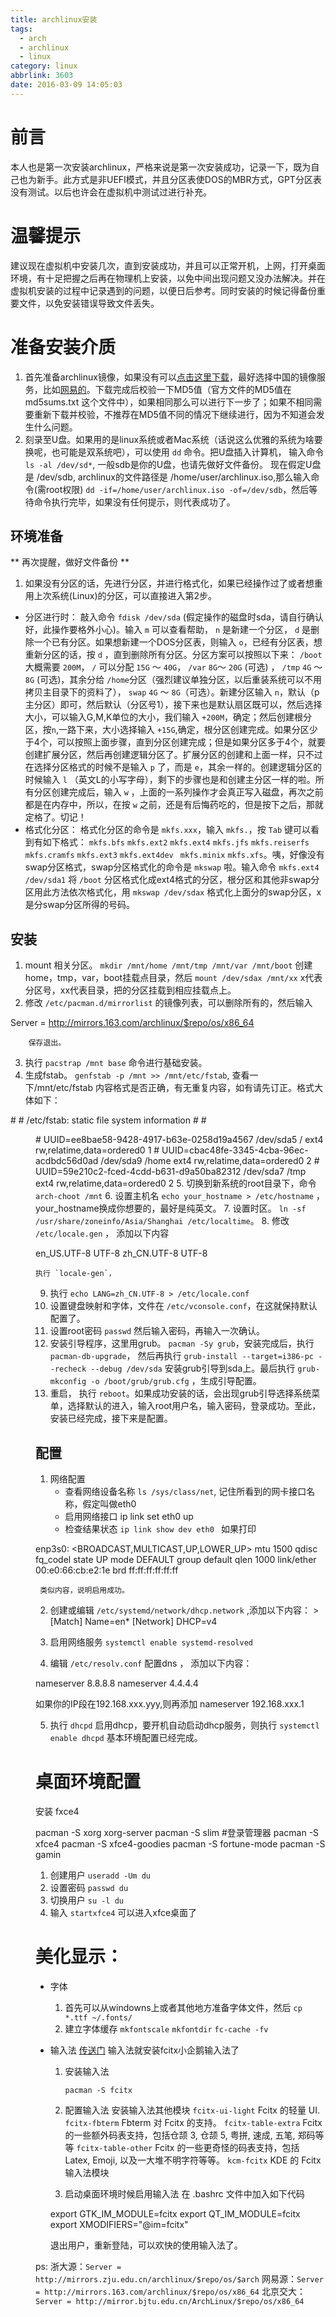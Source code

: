 ```yaml
---
title: archlinux安装
tags:
  - arch
  - archlinux
  - linux
category: linux
abbrlink: 3603
date: 2016-03-09 14:05:03
---
```


# 前言
本人也是第一次安装archlinux，严格来说是第一次安装成功，记录一下，既为自己也为新手。此方式是非UEFI模式，并且分区表使DOS的MBR方式，GPT分区表没有测试。以后也许会在虚拟机中测试过进行补充。

# 温馨提示
建议现在虚拟机中安装几次，直到安装成功，并且可以正常开机，上网，打开桌面环境，有十足把握之后再在物理机上安装，以免中间出现问题又没办法解决。并在虚拟机安装的过程中记录遇到的问题，以便日后参考。同时安装的时候记得备份重要文件，以免安装错误导致文件丢失。

# 准备安装介质
 1. 首先准备archlinux镜像，如果没有可以[点击这里下载](https://www.archlinux.org/download/)，最好选择中国的镜像服务，比如[网易的](http://mirrors.163.com/archlinux/iso/2015.01.01/)。下载完成后校验一下MD5值（官方文件的MD5值在md5sums.txt 这个文件中），如果相同那么可以进行下一步了；如果不相同需要重新下载并校验，不推荐在MD5值不同的情况下继续进行，因为不知道会发生什么问题。
 2. 刻录至U盘。如果用的是linux系统或者Mac系统（话说这么优雅的系统为啥要换呢，也可能是双系统吧），可以使用 `dd` 命令。把U盘插入计算机， 输入命令 `ls -al /dev/sd*`, 一般sdb是你的U盘，也请先做好文件备份。 现在假定U盘是 /dev/sdb, archlinux的文件路径是 /home/user/archlinux.iso,那么输入命令(需root权限) `dd -if=/home/user/archlinux.iso -of=/dev/sdb`，然后等待命令执行完毕，如果没有任何提示，则代表成功了。

## 环境准备
   ** 再次提醒，做好文件备份 **
 1. 如果没有分区的话，先进行分区，并进行格式化，如果已经操作过了或者想重用上次系统(Linux)的分区，可以直接进入第2步。
   - 分区进行时：
敲入命令 `fdisk /dev/sda` (假定操作的磁盘时sda，请自行确认好，此操作要格外小心)。输入 `m` 可以查看帮助， `n` 是新建一个分区， `d` 是删除一个已有分区。如果想新建一个DOS分区表，则输入 `o`，已经有分区表，想重新分区的话，按 `d` ，直到删除所有分区。分区方案可以按照以下来： `/boot`  大概需要  `200M`， `/` 可以分配 `15G` ～ `40G`， `/var` `8G`～ `20G` (可选)  ， `/tmp` `4G` ～ `8G` (可选)，其余分给 `/home`分区（强烈建议单独分区，以后重装系统可以不用拷贝主目录下的资料了）， `swap` `4G` ～ `8G`（可选）。新建分区输入 `n`，默认（p主分区）即可，然后默认（分区号1），接下来也是默认扇区既可以，然后选择大小，可以输入G,M,K单位的大小，我们输入 `+200M`，确定；然后创建根分区，按`n`,一路下来，大小选择输入 `+15G`,确定，根分区创建完成。如果分区少于4个，可以按照上面步骤，直到分区创建完成；但是如果分区多于4个，就要创建扩展分区，然后再创建逻辑分区了。扩展分区的创建和上面一样，只不过在选择分区格式的时候不是输入 `p` 了，而是 `e`，其余一样的。创建逻辑分区的时候输入 `l` （英文L的小写字母），剩下的步骤也是和创建主分区一样的啦。所有分区创建完成后，输入 `w` ，上面的一系列操作才会真正写入磁盘，再次之前都是在内存中，所以，在按 `w` 之前，还是有后悔药吃的，但是按下之后，那就定格了。切记！
   - 格式化分区：
格式化分区的命令是 `mkfs.xxx`，输入 `mkfs.`，按 `Tab` 键可以看到有如下格式：  `mkfs.bfs`       `mkfs.ext2`      `mkfs.ext4`      `mkfs.jfs`       `mkfs.reiserfs` `mkfs.cramfs`    `mkfs.ext3`      `mkfs.ext4dev`  ` mkfs.minix`     `mkfs.xfs`。咦，好像没有swap分区格式，swap分区格式化的命令是 `mkswap` 啦。输入命令 `mkfs.ext4 /dev/sda1` 将 `/boot` 分区格式化成ext4格式的分区，根分区和其他非swap分区用此方法依次格式化，用 `mkswap /dev/sdax` 格式化上面分的swap分区，x是分swap分区所得的号码。


 ## 安装
  1. mount 相关分区。 `mkdir /mnt/home /mnt/tmp /mnt/var /mnt/boot`  创建home，tmp，var，boot挂载点目录，然后 `mount /dev/sdax /mnt/xx` x代表分区号，xx代表目录，把的分区挂载到相应挂载点上。
  2. 修改 `/etc/pacman.d/mirrorlist` 的镜像列表，可以删除所有的，然后输入
>
Server = http://mirrors.163.com/archlinux/$repo/os/x86_64

        保存退出。
3. 执行 `pacstrap /mnt base` 命令进行基础安装。
4. 生成fstab。 `genfstab -p /mnt >> /mnt/etc/fstab`, 查看一下/mnt/etc/fstab 内容格式是否正确，有无重复内容，如有请先订正。格式大体如下：
 >
\#
\# /etc/fstab: static file system information
\#
\# <file system>	<dir>	<type>	<options>	<dump>	<pass>
\# UUID=ee8bae58-9428-4917-b63e-0258d19a4567
/dev/sda5           	/         	ext4      	rw,relatime,data=ordered0 1
 \# UUID=cbac48fe-3345-4cba-96ec-acdbdc56d0ad
/dev/sda9           	/home     	ext4      	rw,relatime,data=ordered0 2
\# UUID=59e210c2-fced-4cdd-b631-d9a50ba82312
/dev/sda7           	/tmp      	ext4      	rw,relatime,data=ordered0 2
5.  切换到新系统的root目录下，命令  `arch-choot /mnt`
6. 设置主机名 `echo your_hostname > /etc/hostname` ， your_hostname换成你想要的，最好是纯英文。
7. 设置时区。 `ln -sf /usr/share/zoneinfo/Asia/Shanghai /etc/localtime`。
8.  修改 `/etc/locale.gen` ， 添加以下内容
>
en_US.UTF-8 UTF-8
zh_CN.UTF-8 UTF-8

    执行 `locale-gen`，
9. 执行 `echo LANG=zh_CN.UTF-8 > /etc/locale.conf`
10. 设置键盘映射和字体，文件在 `/etc/vconsole.conf`，在这就保持默认配置了。
11. 设置root密码 `passwd` 然后输入密码，再输入一次确认。
12. 安装引导程序，这里用grub。 `pacman -Sy grub`，安装完成后，执行  `pacman-db-upgrade`， 然后再执行 `grub-install --target=i386-pc --recheck --debug /dev/sda` 安装grub引导到sda上。最后执行 `grub-mkconfig -o /boot/grub/grub.cfg` ，生成引导配置。
13. 重启， 执行 `reboot`。如果成功安装的话，会出现grub引导选择系统菜单，选择默认的进入，输入root用户名，输入密码，登录成功。至此，安装已经完成，接下来是配置。


## 配置
  1. 网络配置
     - 查看网络设备名称 `ls /sys/class/net`, 记住所看到的网卡接口名称，假定叫做eth0
     - 启用网络接口 ip link set eth0 up
     - 检查结果状态 `ip link show dev eth0 ` 如果打印
     >
  enp3s0: <BROADCAST,MULTICAST,UP,LOWER_UP> mtu 1500 qdisc fq_codel state UP mode DEFAULT    group default qlen 1000
    link/ether 00:e0:66:cb:e2:1e brd ff:ff:ff:ff:ff:ff

     类似内容，说明启用成功。
  2.  创建或编辑 `/etc/systemd/network/dhcp.network` ,添加以下内容：
    >
[Match]
Name=en*
 [Network]
 DHCP=v4


  3.  启用网络服务 `systemctl enable systemd-resolved`
  4.  编辑 `/etc/resolv.conf` 配置dns ， 添加以下内容：
>
nameserver 8.8.8.8
nameserver 4.4.4.4

  如果你的IP段在192.168.xxx.yyy,则再添加 nameserver 192.168.xxx.1

  5. 执行 `dhcpd` 启用dhcp，要开机自动启动dhcp服务，则执行 `systemctl enable dhcpd`
  基本环境配置已经完成。

# 桌面环境配置
安装 fxce4


pacman -S xorg xorg-server
pacman -S slim #登录管理器
pacman -S xfce4
pacman -S xfce4-goodies
pacman -S fortune-mode
pacman -S gamin

  1. 创建用户 `useradd -Um du`
  2. 设置密码 `passwd du`
  3. 切换用户  `su -l du`
  4. 输入 `startxfce4` 可以进入xfce桌面了

# 美化显示：
  - 字体
    1. 首先可以从windowns上或者其他地方准备字体文件，然后 `cp *.ttf ~/.fonts/`
    2.  建立字体缓存
 `mkfontscale`
 `mkfontdir`
 `fc-cache -fv`

  - 输入法 [传送门](https://wiki.archlinux.org/index.php/Fcitx_%28%E7%AE%80%E4%BD%93%E4%B8%AD%E6%96%87%29#.E8.BE.93.E5.85.A5.E6.B3.95.E6.A8.A1.E5.9D.97)
输入法就安装fcitx小企鹅输入法了
    1. 安装输入法

        `pacman -S fcitx`  
    2. 配置输入法
        安装输入法其他模块
        `fcitx-ui-light` Fcitx 的轻量 UI.
`fcitx-fbterm` Fbterm 对 Fcitx 的支持。
`fcitx-table-extra` Fcitx 的一些额外码表支持，包括仓颉 3, 仓颉 5, 粤拼, 速成, 五笔, 郑码等等
`fcitx-table-other` Fcitx 的一些更奇怪的码表支持，包括 Latex, Emoji, 以及一大堆不明字符等等。
`kcm-fcitx` KDE 的 Fcitx 输入法模块
    3. 启动桌面环境时候启用输入法
        在 .bashrc 文件中加入如下代码
        >
    export GTK_IM_MODULE=fcitx
 export QT_IM_MODULE=fcitx
 export XMODIFIERS="@im=fcitx"

    退出用户，重新登陆，可以欢快的使用输入法了。

ps:
浙大源：`Server = http://mirrors.zju.edu.cn/archlinux/$repo/os/$arch`
网易源：`Server = http://mirrors.163.com/archlinux/$repo/os/x86_64`
北京交大：`Server = http://mirror.bjtu.edu.cn/ArchLinux/$repo/os/x86_64`
